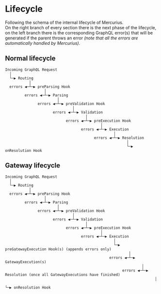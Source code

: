 # Lifecycle

Following the schema of the internal lifecycle of Mercurius.<br>
On the right branch of every section there is the next phase of the lifecycle, on the left branch there is the corresponding GraphQL error(s) that will be generated if the parent throws an error *(note that all the errors are automatically handled by Mercurius)*.

## Normal lifecycle

```
Incoming GraphQL Request
  │
  └─▶ Routing
           │
  errors ◀─┴─▶ preParsing Hook
                  │
         errors ◀─┴─▶ Parsing
                        │
               errors ◀─┴─▶ preValidation Hook
                               │
                      errors ◀─┴─▶ Validation
                                     │
                            errors ◀─┴─▶ preExecution Hook
                                            │
                                   errors ◀─┴─▶ Execution
                                                  │
                                         errors ◀─┴─▶ Resolution
                                                        │
                                                        └─▶ onResolution Hook
```

## Gateway lifecycle

```
Incoming GraphQL Request
  │
  └─▶ Routing
           │
  errors ◀─┴─▶ preParsing Hook
                  │
         errors ◀─┴─▶ Parsing
                        │
               errors ◀─┴─▶ preValidation Hook
                               │
                      errors ◀─┴─▶ Validation
                                     │
                            errors ◀─┴─▶ preExecution Hook
                                            │
                                   errors ◀─┴─▶ Execution
                                                  │
                                                  └─▶ preGatewayExecution Hook(s) (appends errors only)
                                                         │
                                                errors ◀─┴─▶ GatewayExecution(s)
                                                               │
                                                      errors ◀─┴─▶ Resolution (once all GatewayExecutions have finished)
                                                                     │
                                                                     └─▶ onResolution Hook
```